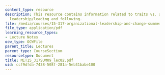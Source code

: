 ```yaml
---
content_type: resource
description: This resource contains information related to traits vs. situational
  leadership/leading and following.
file: /media/courses/15-317-organizational-leadership-and-change-summer-2009/ccf9dfda7438508f281a5eb31babe100_MIT15_317SUM09_lec02.pdf
file_type: application/pdf
learning_resource_types:
- Lecture Notes
ocw_type: OCWFile
parent_title: Lectures
parent_type: CourseSection
resourcetype: Document
title: MIT15_317SUM09_lec02.pdf
uid: ccf9dfda-7438-508f-281a-5eb31babe100
---
```


